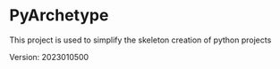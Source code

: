 # PyArchetype

This project is used to simplify the skeleton creation of python projects


Version: 2023010500
